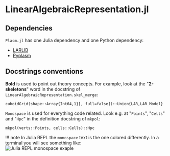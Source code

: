 # LinearAlgebraicRepresentation.jl

## Dependencies

`Plasm.jl` has one Julia dependency and one Python dependency:

- [LARLIB](https://github.com/cvdlab/LinearAlgebraicRepresentation.jl)
- [Pyplasm](https://github.com/plasm-language/pyplasm)


## Docstrings conventions

**Bold** is used to point out theory concepts. For example, look at the 
"**2-skeletons**" word in the docstring of `LinearAlgebraicRepresentation.skel_merge`:
```@docs
cuboidGrid(shape::Array{Int64,1}[, full=false])::Union{LAR,LAR_Model}
```
`Monospace` is used for everything code related. Look e.g. at "`Points`", 
"`Cells`" and "`Hpc`" in the definition docstring of `mkpol`:
```@docs
mkpol(verts::Points, cells::Cells)::Hpc
```
!!! note
    In Julia REPL the `monospace` text is the one colored differently. In a terminal you will see something like:  
    ![Julia REPL monospace exaple](./images/monospace_juliarepl.png)